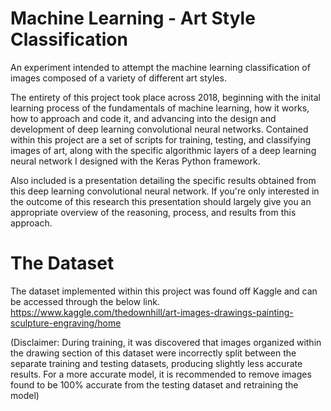 # Machine Learning - Art Style Classification
An experiment intended to attempt the machine learning classification of images composed of a variety of different art styles.

The entirety of this project took place across 2018, beginning with the inital learning process of the fundamentals of machine learning, how it works, how to approach
and code it, and advancing into the design and development of deep learning convolutional neural networks. Contained within this project are a set of scripts for
training, testing, and classifying images of art, along with the specific algorithmic layers of a deep learning neural network I designed with the Keras Python framework.

Also included is a presentation detailing the specific results obtained from this deep learning convolutional neural network. If you're only interested in the outcome
of this research this presentation should largely give you an appropriate overview of the reasoning, process, and results from this approach.

# The Dataset
The dataset implemented within this project was found off Kaggle and can be accessed through the below link.
https://www.kaggle.com/thedownhill/art-images-drawings-painting-sculpture-engraving/home

(Disclaimer: During training, it was discovered
that images organized within the drawing section of this dataset were incorrectly split between the separate training and testing datasets, producing slightly less
accurate results. For a more accurate model, it is recommended to remove images found to be 100% accurate from the testing dataset and retraining the model)
